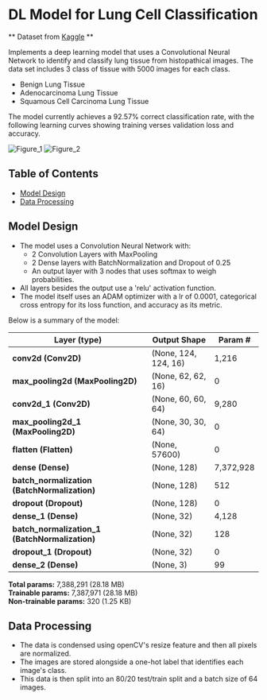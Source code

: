 # DL Model for Lung Cell Classification

** Dataset from [Kaggle](https://www.kaggle.com/datasets/andrewmvd/lung-and-colon-cancer-histopathological-images/data) ** 

Implements a deep learning model that uses a Convolutional Neural Network to identify and classify lung tissue from histopathical images.
The data set includes 3 class of tissue with 5000 images for each class.
 - Benign Lung Tissue
 - Adenocarcinoma Lung Tissue
 - Squamous Cell Carcinoma Lung Tissue

The model currently achieves a 92.57% correct classification rate, with the following learning curves showing training verses validation loss and accuracy. 

![Figure_1](https://github.com/user-attachments/assets/f7ce5023-889a-425e-8cc5-c83e4d47c6b0)
![Figure_2](https://github.com/user-attachments/assets/36f554aa-5cb4-4e70-b64f-1273f3ec576f)

## Table of Contents 
- [Model Design](#model-design)
- [Data Processing](#data-processing)

## Model Design
- The model uses a Convolution Neural Network with:
  -   2 Convolution Layers with MaxPooling
  -   2 Dense layers with BatchNormalization and Dropout of 0.25
  -   An output layer with 3 nodes that uses softmax to weigh probabilities.
- All layers besides the output use a 'relu' activation function.
- The model itself uses an ADAM optimizer with a lr of 0.0001, categorical cross entropy for its loss function, and accuracy as its metric.

Below is a summary of the model:

| Layer (type)            | Output Shape        | Param #    |
|-------------------------|---------------------|------------|
| **conv2d (Conv2D)**          | (None, 124, 124, 16) | 1,216      |
| **max_pooling2d (MaxPooling2D)** | (None, 62, 62, 16)  | 0          |
| **conv2d_1 (Conv2D)**        | (None, 60, 60, 64)   | 9,280      |
| **max_pooling2d_1 (MaxPooling2D)** | (None, 30, 30, 64)  | 0          |
| **flatten (Flatten)**       | (None, 57600)      | 0          |
| **dense (Dense)**           | (None, 128)        | 7,372,928  |
| **batch_normalization (BatchNormalization)** | (None, 128)        | 512        |
| **dropout (Dropout)**       | (None, 128)        | 0          |
| **dense_1 (Dense)**         | (None, 32)         | 4,128      |
| **batch_normalization_1 (BatchNormalization)** | (None, 32)         | 128        |
| **dropout_1 (Dropout)**     | (None, 32)         | 0          |
| **dense_2 (Dense)**         | (None, 3)          | 99         |

**Total params:** 7,388,291 (28.18 MB)  
**Trainable params:** 7,387,971 (28.18 MB)  
**Non-trainable params:** 320 (1.25 KB)

## Data Processing
- The data is condensed using openCV's resize feature and then all pixels are normalized.
- The images are stored alongside a one-hot label that identifies each image's class.
- This data is then split into an 80/20 test/train split and a batch size of 64 images. 
